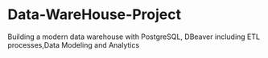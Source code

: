 # Data-WareHouse-Project
Building a modern data warehouse with PostgreSQL, DBeaver including ETL processes,Data Modeling and Analytics
